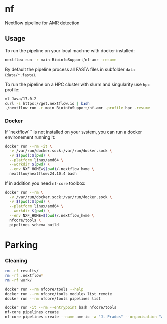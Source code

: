 
# nf

Nextflow pipeline for AMR detection


## Usage

To run the pipeline on your local machine with docker installed:

```bash
nextflow run -r main BioinfoSupport/nf-amr -resume
```

By default the pipeline process all FASTA files in subfolder `data` (`data/*.fasta`).


To run the pipeline on a HPC cluster with slurm and singularity use `hpc` profile:
```bash
ml Java/17.0.2
curl -s https://get.nextflow.io | bash
./nextflow run -r main BioinfoSupport/nf-amr -profile hpc -resume
```




### Docker

If `nextflow``` is not installed on your system, you can run a docker environement
running it:

```bash
docker run --rm -it \
  -v /var/run/docker.sock:/var/run/docker.sock \
  -v $(pwd):$(pwd) \
  --platform linux/amd64 \
  --workdir $(pwd) \
  --env NXF_HOME=$(pwd)/.nextflow_home \
  nextflow/nextflow:24.10.4 bash
```

If in addition you need `nf-core` toolbox:

```bash
docker run --rm \
  -v /var/run/docker.sock:/var/run/docker.sock \
  -v $(pwd):$(pwd) \
  --platform linux/amd64 \
  --workdir $(pwd) \
  --env NXF_HOME=$(pwd)/.nextflow_home \
  nfcore/tools \
  pipelines schema build
```


# Parking 

### Cleaning

```bash
rm -rf results/
rm -rf .nextflow*
rm -rf work/
```

```bash
docker run --rm nfcore/tools --help
docker run --rm nfcore/tools modules list remote
docker run --rm nfcore/tools pipelines list

docker run -it --rm --entrypoint bash nfcore/tools
nf-core pipelines create
nf-core pipelines create --name americ -a "J. Prados" --organisation "amr-genomics" --description "anti-microbial resistance infection control pipeline"
```




